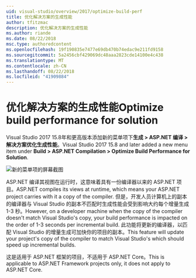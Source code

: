 ```yaml
---
uid: visual-studio/overview/2017/optimize-build-perf
title: 优化解决方案的生成性能
author: tfitzmac
description: 优化解决方案的生成性能
ms.author: riande
ms.date: 08/22/2018
msc.type: authoredcontent
ms.openlocfilehash: 19f190835e7477e69db470b74edac9e211fd9158
ms.sourcegitcommit: 5a2456cbf429069dc48aaa2823cde14100e4c438
ms.translationtype: MT
ms.contentlocale: zh-CN
ms.lasthandoff: 08/22/2018
ms.locfileid: "41909884"
---
```

# <a name="optimize-build-performance-for-solution"></a><span data-ttu-id="63919-103">优化解决方案的生成性能</span><span class="sxs-lookup"><span data-stu-id="63919-103">Optimize build performance for solution</span></span>
<span data-ttu-id="63919-104">Visual Studio 2017 15.8年和更高版本添加新的菜单项下**生成 > ASP.NET 编译 > 解决方案优化生成性能**。</span><span class="sxs-lookup"><span data-stu-id="63919-104">Visual Studio 2017 15.8 and later added a new menu item under **Build > ASP.NET Compilation > Optimize Build Performance for Solution**.</span></span>

![新的菜单项的屏幕截图](optimize-build-perf/_static/optimize-build-performance-for-solution.png)

<span data-ttu-id="63919-106">ASP.NET 编译其视图在运行时，这意味着具有一份编译器以来的 ASP.NET 项目。</span><span class="sxs-lookup"><span data-stu-id="63919-106">ASP.NET compiles its views at runtime, which means your ASP.NET project carries with it a copy of the compiler.</span></span> <span data-ttu-id="63919-107">但是，开发人员计算机上的副本的编译器与 Visual Studio 的副本不匹配时生成性能会受到影响大约每个增量生成 1-3 秒。</span><span class="sxs-lookup"><span data-stu-id="63919-107">However, on a developer machine when the copy of the compiler doesn't match Visual Studio's copy, your build performance is impacted on the order of 1-3 seconds per incremental build.</span></span> <span data-ttu-id="63919-108">此功能将更新的编译器，以匹配 Visual Studio 的增量生成可加快你的项目的副本。</span><span class="sxs-lookup"><span data-stu-id="63919-108">This feature will update your project's copy of the compiler to match Visual Studio's which should speed up incremental builds.</span></span>

<span data-ttu-id="63919-109">这是适用于 ASP.NET 框架的项目，不适用于 ASP.NET Core。</span><span class="sxs-lookup"><span data-stu-id="63919-109">This is applicable to ASP.NET Framework projects only, it does not apply to ASP.NET Core.</span></span>
